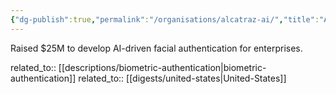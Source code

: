 ```yaml
---
{"dg-publish":true,"permalink":"/organisations/alcatraz-ai/","title":"Alcatraz AI"}
---
```



Raised $25M to develop AI-driven facial authentication for enterprises.

related_to:: [[descriptions/biometric-authentication\|biometric-authentication]]
related_to:: [[digests/united-states\|United-States]]
